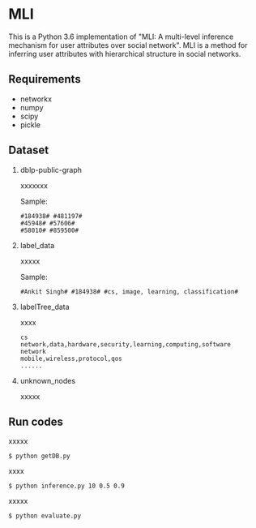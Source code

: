 # MLI

This is a Python 3.6 implementation of "MLI: A multi-level inference mechanism for user attributes over social network". MLI is a method for inferring user attributes with hierarchical structure in social networks.

## Requirements

- networkx
- numpy
- scipy
- pickle

## Dataset

1. dblp-public-graph

   xxxxxxx

   Sample:

   ```
   #184938# #481197#
   #45948# #57606#
   #58010# #859500#
   ```

2. label_data

   xxxxx

   Sample:

   ```
   #Ankit Singh# #184938# #cs, image, learning, classification#
   ```

   

3. labelTree_data

   xxxx

   ```
   cs
   network,data,hardware,security,learning,computing,software
   network
   mobile,wireless,protocol,qos
   ......
   ```

   

4. unknown_nodes

   xxxxx

## Run codes

xxxxx

```
$ python getDB.py
```

xxxx

```
$ python inference.py 10 0.5 0.9
```

xxxxx

```
$ python evaluate.py
```

